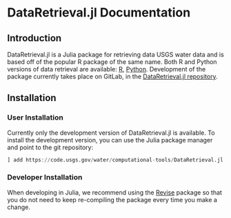 # DataRetrieval.jl Documentation

## Introduction
DataRetrieval.jl is a Julia package for retrieving data USGS water data and is
based off of the popular R package of the same name. Both R and Python
versions of data retrieval are available:
[R](https://github.com/DOI-USGS/dataRetrieval),
[Python](https://github.com/DOI-USGS/dataretrieval-python). Development of the
package currently takes place on GitLab, in the
[DataRetrieval.jl repository](https://code.usgs.gov/water/computational-tools/DataRetrieval.jl).

## Installation

### User Installation

Currently only the development version of DataRetrieval.jl is available. To
install the development version, you can use the Julia package manager and
point to the git repository:

```julia
] add https://code.usgs.gov/water/computational-tools/DataRetrieval.jl.git
```

### Developer Installation

When developing in Julia, we recommend using the
[Revise](https://timholy.github.io/Revise.jl/stable/) package so that you do
not need to keep re-compiling the package every time you make a change.
